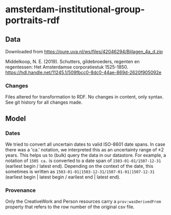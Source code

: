 # amsterdam-institutional-group-portraits-rdf

## Data

Downloaded from https://pure.uva.nl/ws/files/42046294/Bijlagen_4a_d.zip

Middelkoop, N. E. (2019). Schutters, gildebroeders, regenten en regentessen: Het Amsterdamse corporatiestuk 1525-1850. <https://hdl.handle.net/11245.1/509fbcc0-8dc0-44ae-869d-2620f905092e> 

### Changes

Files altered for transformation to RDF. No changes in content, only syntax. See git history for all changes made. 

## Model

### Dates
We tried to convert all uncertain dates to valid ISO-8601 date spans. In case there was a 'ca.' notation, we interpreted this as an uncertainty range of ±2 years. This helps us to (bulk) query the data in our datastore.
For example, a notation of `1505 ca.` is converted to a date span of `1503-01-01/1507-12-31` (earliest begin / latest end). Depending on the context of the date, this sometimes is written as `1503-01-01|1503-12-31/1507-01-01|1507-12-31` (earliest begin | latest begin / earliest end | latest end).

### Provenance
Only the CreativeWork and Person resources carry a `prov:wasDerivedFrom` property that refers to the row number of the original csv file. 
